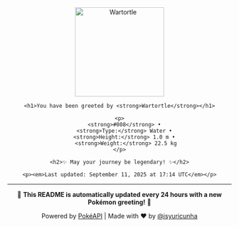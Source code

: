 <div align="center">
    <img src="https://raw.githubusercontent.com/PokeAPI/sprites/master/sprites/pokemon/8.png" width="200" height="200" alt="Wartortle">
    
    <h1>You have been greeted by <strong>Wartortle</strong></h1>
    
    <p>
        <strong>#008</strong> • 
        <strong>Type:</strong> Water • 
        <strong>Height:</strong> 1.0 m • 
        <strong>Weight:</strong> 22.5 kg
    </p>
    
    <h2>✨ May your journey be legendary! ✨</h2>
    
    <p><em>Last updated: September 11, 2025 at 17:14 UTC</em></p>
</div>

---

<div align="center">
    <p>🌟 <strong>This README is automatically updated every 24 hours with a new Pokémon greeting!</strong> 🌟</p>
    <p>Powered by <a href="https://pokeapi.co/">PokéAPI</a> | Made with ❤️ by <a href="https://github.com/isyuricunha">@isyuricunha</a></p>
</div>
